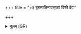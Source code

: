 +++
title = "०३ बृहस्पतिनावसृष्टां विश्वे देवा"

+++
<details><summary>मूलम् (GR)</summary>

बृहस्पतिनावसृष्टां  
विश्वे देवा अधारयन् ।  
तेजो गोषु प्रविष्टं  
यत् तेनेमां सं सृजामसि ॥
</details>